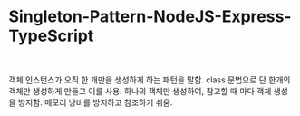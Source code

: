 # Singleton-Pattern-NodeJS-Express-TypeScript

<br>

객체 인스턴스가 오직 한 개만을 생성하게 하는 패턴을 말함.
class 문법으로 단 한개의 객체만 생성하게 만들고 이를 사용.
하나의 객체만 생성하여, 참고할 때 마다 객체 생성을 방지함.
메모리 낭비를 방지하고 참조하기 쉬움.
